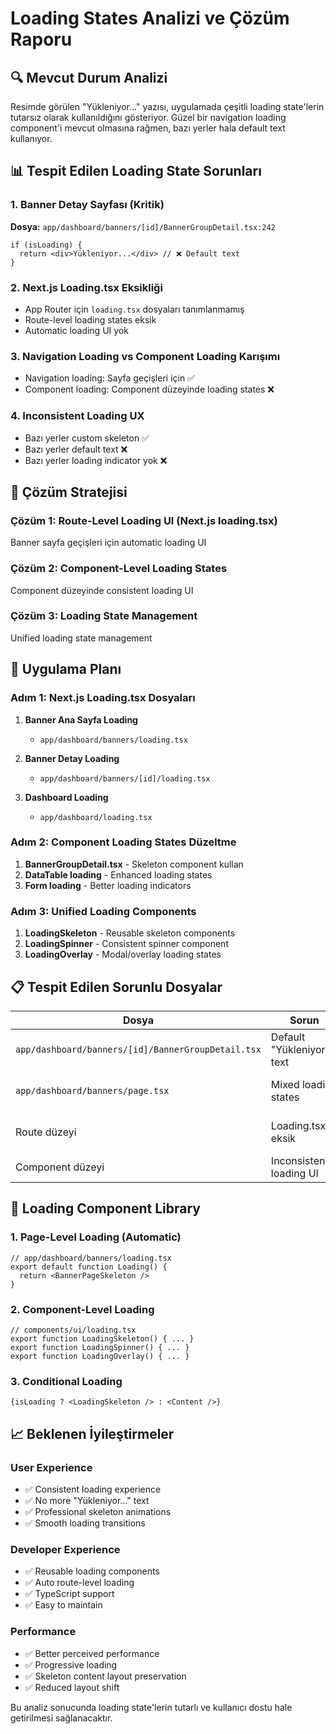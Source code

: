 # Loading States Analizi ve Çözüm Raporu

## 🔍 Mevcut Durum Analizi

Resimde görülen "Yükleniyor..." yazısı, uygulamada çeşitli loading state'lerin tutarsız olarak kullanıldığını gösteriyor. Güzel bir navigation loading component'i mevcut olmasına rağmen, bazı yerler hala default text kullanıyor.

## 📊 Tespit Edilen Loading State Sorunları

### 1. **Banner Detay Sayfası (Kritik)**
**Dosya:** `app/dashboard/banners/[id]/BannerGroupDetail.tsx:242`
```tsx
if (isLoading) {
  return <div>Yükleniyor...</div> // ❌ Default text
}
```

### 2. **Next.js Loading.tsx Eksikliği**
- App Router için `loading.tsx` dosyaları tanımlanmamış
- Route-level loading states eksik
- Automatic loading UI yok

### 3. **Navigation Loading vs Component Loading Karışımı**
- Navigation loading: Sayfa geçişleri için ✅
- Component loading: Component düzeyinde loading states ❌

### 4. **Inconsistent Loading UX**
- Bazı yerler custom skeleton ✅
- Bazı yerler default text ❌
- Bazı yerler loading indicator yok ❌

## 🎯 Çözüm Stratejisi

### Çözüm 1: Route-Level Loading UI (Next.js loading.tsx)
Banner sayfa geçişleri için automatic loading UI

### Çözüm 2: Component-Level Loading States  
Component düzeyinde consistent loading UI

### Çözüm 3: Loading State Management
Unified loading state management

## 🚀 Uygulama Planı

### Adım 1: Next.js Loading.tsx Dosyaları

1. **Banner Ana Sayfa Loading**
   - `app/dashboard/banners/loading.tsx`

2. **Banner Detay Loading**
   - `app/dashboard/banners/[id]/loading.tsx`

3. **Dashboard Loading**
   - `app/dashboard/loading.tsx`

### Adım 2: Component Loading States Düzeltme

1. **BannerGroupDetail.tsx** - Skeleton component kullan
2. **DataTable loading** - Enhanced loading states
3. **Form loading** - Better loading indicators

### Adım 3: Unified Loading Components

1. **LoadingSkeleton** - Reusable skeleton components
2. **LoadingSpinner** - Consistent spinner component
3. **LoadingOverlay** - Modal/overlay loading states

## 📋 Tespit Edilen Sorunlu Dosyalar

| Dosya | Sorun | Çözüm |
|-------|-------|-------|
| `app/dashboard/banners/[id]/BannerGroupDetail.tsx` | Default "Yükleniyor..." text | Skeleton component |
| `app/dashboard/banners/page.tsx` | Mixed loading states | Unified loading strategy |
| Route düzeyi | Loading.tsx eksik | Next.js loading.tsx files |
| Component düzeyi | Inconsistent loading UI | Standardized components |

## 🎨 Loading Component Library

### 1. Page-Level Loading (Automatic)
```tsx
// app/dashboard/banners/loading.tsx
export default function Loading() {
  return <BannerPageSkeleton />
}
```

### 2. Component-Level Loading  
```tsx
// components/ui/loading.tsx
export function LoadingSkeleton() { ... }
export function LoadingSpinner() { ... }
export function LoadingOverlay() { ... }
```

### 3. Conditional Loading
```tsx
{isLoading ? <LoadingSkeleton /> : <Content />}
```

## 📈 Beklenen İyileştirmeler

### User Experience
- ✅ Consistent loading experience
- ✅ No more "Yükleniyor..." text
- ✅ Professional skeleton animations
- ✅ Smooth loading transitions

### Developer Experience  
- ✅ Reusable loading components
- ✅ Auto route-level loading
- ✅ TypeScript support
- ✅ Easy to maintain

### Performance
- ✅ Better perceived performance
- ✅ Progressive loading
- ✅ Skeleton content layout preservation
- ✅ Reduced layout shift

Bu analiz sonucunda loading state'lerin tutarlı ve kullanıcı dostu hale getirilmesi sağlanacaktır.

